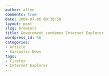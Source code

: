 ```yaml
---
author: allen
comments: true
date: 2004-07-06 00:30:58
layout: post
slug: browsers
title: Government condemns Internet Explorer
wordpress_id: 56
categories:
- Article
- Sarcastic News
tags:
- Firefox
- Internet Explorer
---
```


